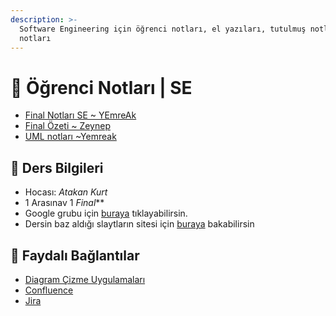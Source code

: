 ```yaml
---
description: >-
  Software Engineering için öğrenci notları, el yazıları, tutulmuş notlar
  notları
---
```


# 📕 Öğrenci Notları \| SE

<!--YPackage.YGitbookIntegration-tarafından-otomatik-oluşturulmuştur-->

- [Final Notları SE ~ YEmreAk](Final%20Notlar%C4%B1%20SE%20~%20YEmreAk.pdf)
- [Final Özeti ~ Zeynep](Final%20%C3%96zeti%20~%20Zeynep.pdf)
- [UML notları ~Yemreak](UML%20notlar%C4%B1%20~Yemreak.pdf)

<!--YPackage.YGitbookIntegration-tarafından-otomatik-oluşturulmuştur-->

## 🔸 Ders Bilgileri

- Hocası: *Atakan Kurt*
- 1 Arasınav 1 *Final***
- Google grubu için [buraya](https://groups.google.com/forum/#!forum/software2019) tıklayabilirsin.
- Dersin baz aldığı slaytların sitesi için [buraya](https://iansommerville.com/software-engineering-book/slides/)
 bakabilirsin

## 🔗 Faydalı Bağlantılar

- [Diagram Çizme Uygulamaları][Diagram Çizme Uygulamaları]
- [Confluence]
- [Jira]

[Confluence]: https://www.atlassian.com/software/confluence
[Jira]: https://www.atlassian.com/software/jira
[Diagram Çizme Uygulamaları]: https://www.lucidchart.com/

